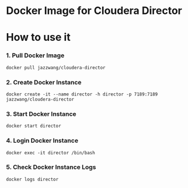 Docker Image for Cloudera Director
=================

# **How to use it** #

### 1. Pull Docker Image ###

    docker pull jazzwang/cloudera-director

### 2. Create Docker Instance ###

    docker create -it --name director -h director -p 7189:7189 jazzwang/cloudera-director 

### 3. Start Docker Instance ###

    docker start director

### 4. Login Docker Instance ###

    docker exec -it director /bin/bash

### 5. Check Docker Instance Logs ###

    docker logs director
